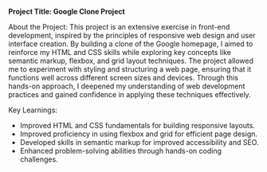 **Project Title: Google Clone Project**

About the Project: This project is an extensive exercise in front-end development, inspired by the principles of responsive web design and user interface creation. By building a clone of the Google homepage, I aimed to reinforce my HTML and CSS skills while exploring key concepts like semantic markup, flexbox, and grid layout techniques. The project allowed me to experiment with styling and structuring a web page, ensuring that it functions well across different screen sizes and devices. Through this hands-on approach, I deepened my understanding of web development practices and gained confidence in applying these techniques effectively.

Key Learnings:

- Improved HTML and CSS fundamentals for building responsive layouts.
- Improved proficiency in using flexbox and grid for efficient page design.
- Developed skills in semantic markup for improved accessibility and SEO.
- Enhanced problem-solving abilities through hands-on coding challenges.
